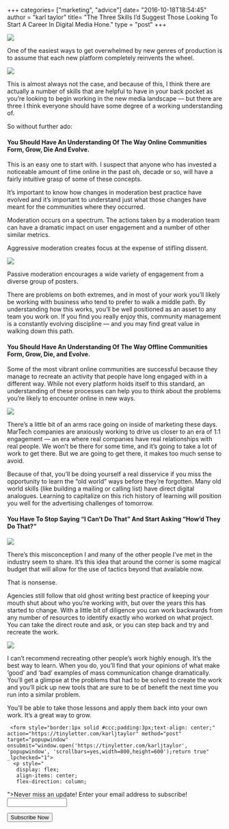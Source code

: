 +++
categories= ["marketing", "advice"]
date= "2016-10-18T18:54:45"
author = "karl taylor"
title= "The Three Skills I’d Suggest Those Looking To Start A Career In Digital Media Hone."
type = "post"
+++

  ![](https://raw.githubusercontent.com/karljtaylor/kjt/blog/content/assets/f1548-1cdum1gd5pttuc3h2skz3sw.png)  


 One of the easiest ways to get overwhelmed by new genres of production is to assume that each new platform completely reinvents the wheel.

  ![](https://raw.githubusercontent.com/karljtaylor/kjt/blog/content/assets/b0eed-1w9ttbgs1c4csym7ehcfvhw.jpeg)  


 This is almost always not the case, and because of this, I think there are actually a number of skills that are helpful to have in your back pocket as you’re looking to begin working in the new media landscape — but there are three I think everyone should have some degree of a working understanding of.

 So without further ado:

 #### You Should Have An Understanding Of The Way Online Communities Form, Grow, Die And Evolve.

 This is an easy one to start with. I suspect that anyone who has invested a noticeable amount of time online in the past oh, decade or so, will have a fairly intuitive grasp of some of these concepts.

 It’s important to know how changes in moderation best practice have evolved and it’s important to understand just what those changes have meant for the communities where they occurred.

 Moderation occurs on a spectrum. The actions taken by a moderation team can have a dramatic impact on user engagement and a number of other similar metrics.

 Aggressive moderation creates focus at the expense of stifling dissent.

  ![](https://raw.githubusercontent.com/karljtaylor/kjt/blog/content/assets/e27fc-1iuis-vkhv_4rt5dp9gp4ba.jpeg)  


 Passive moderation encourages a wide variety of engagement from a diverse group of posters.

 There are problems on both extremes, and in most of your work you’ll likely be working with business who tend to prefer to walk a middle path. By understanding how this works, you’ll be well positioned as an asset to any team you work on. If you find you really enjoy this, community management is a constantly evolving discipline — and you may find great value in walking down this path.

 #### You Should Have An Understanding Of The Way Offline Communities Form, Grow, Die, and Evolve.

 Some of the most vibrant online communities are successful because they manage to recreate an activity that people have long engaged with in a different way. While not every platform holds itself to this standard, an understanding of these processes can help you to think about the problems you’re likely to encounter online in new ways.

  ![](https://raw.githubusercontent.com/karljtaylor/kjt/blog/content/assets/cf172-1s-v0eve4u2ji5xccwmm_fw.jpeg)  


 There’s a little bit of an arms race going on inside of marketing these days. MarTech companies are anxiously working to drive us closer to an era of 1:1 engagement — an era where real companies have real relationships with real people. We won’t be there for some time, and it’s going to take a lot of work to get there. But we are going to get there, it makes too much sense to avoid.

 Because of that, you’ll be doing yourself a real disservice if you miss the opportunity to learn the “old world” ways before they’re forgotten. Many old world skills (like building a mailing or calling list) have direct digital analogues. Learning to capitalize on this rich history of learning will position you well for the advertising challenges of tomorrow.

 #### You Have To Stop Saying “I Can’t Do That” And Start Asking “How’d They Do That?”

  ![](https://raw.githubusercontent.com/karljtaylor/kjt/blog/content/assets/c3bca-1xtroihhdhd7cnelobc4eoa.jpeg)  


 There’s this misconception I and many of the other people I’ve met in the industry seem to share. It’s this idea that around the corner is some magical budget that will allow for the use of tactics beyond that available now.

 That is nonsense.

 Agencies still follow that old ghost writing best practice of keeping your mouth shut about who you’re working with, but over the years this has started to change. With a little bit of diligence you can work backwards from any number of resources to identify exactly who worked on what project. You can take the direct route and ask, or you can step back and try and recreate the work.

  ![](https://raw.githubusercontent.com/karljtaylor/kjt/blog/content/assets/06e4a-1unvgvvfcmddkuzxes1v7tg.jpeg)  


 I can’t recommend recreating other people’s work highly enough. It’s the best way to learn. When you do, you’ll find that your opinions of what make ‘good’ and ‘bad’ examples of mass communication change dramatically. You’ll get a glimpse at the problems that had to be solved to create the work and you’ll pick up new tools that are sure to be of benefit the next time you run into a similar problem.

 You’ll be able to take those lessons and apply them back into your own work. It’s a great way to grow.


     <form style="border:1px solid #ccc;padding:3px;text-align: center;" action="https://tinyletter.com/karljtaylor" method="post" target="popupwindow" onsubmit="window.open('https://tinyletter.com/karljtaylor', 'popupwindow', 'scrollbars=yes,width=800,height=600');return true" _lpchecked="1">
      <p style="
       display: flex;
       align-items: center;
       flex-direction: column;
   "><label for="tlemail">Never miss an update! Enter your email address to subscribe!</label>
        <input type="text" name="email" id="tlemail" style="
       width: 140px;
   "></p>
      <input type="hidden" value="1" name="embed"><input type="submit" value="Subscribe Now">
   </form>

